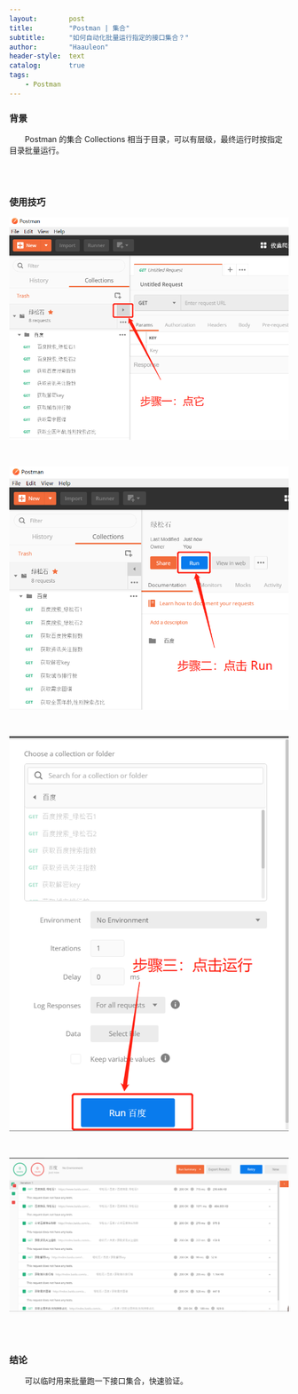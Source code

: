 ```yaml
---
layout:        post
title:         "Postman | 集合"
subtitle:      "如何自动化批量运行指定的接口集合？"
author:        "Haauleon"
header-style:  text
catalog:       true
tags:
    - Postman
---
```


### 背景
&emsp;&emsp;Postman 的集合 Collections 相当于目录，可以有层级，最终运行时按指定目录批量运行。      

<br><br>

### 使用技巧
![](\img\in-post\post-postman\2021-04-12-postman-collection-1.png)      

<br>

![](\img\in-post\post-postman\2021-04-12-postman-collection-2.png)       

<br>

![](\img\in-post\post-postman\2021-04-12-postman-collection-3.png)        

<br>

![](\img\in-post\post-postman\2021-04-12-postman-collection-4.png)     

<br><br>

### 结论
&emsp;&emsp;可以临时用来批量跑一下接口集合，快速验证。